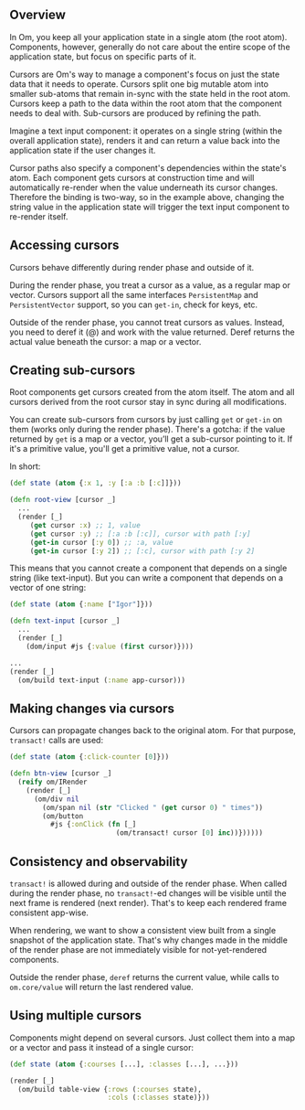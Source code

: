 ## Overview

In Om, you keep all your application state in a single atom (the root atom). Components, however, generally do not care about the entire scope of the application state, but focus on specific parts of it.

Cursors are Om's way to manage a component's focus on just the state data that it needs to operate. Cursors split one big mutable atom into smaller sub-atoms that remain in-sync with the state held in the root atom. Cursors keep a path to the data within the root atom that the component needs to deal with. Sub-cursors are produced by refining the path.

Imagine a text input component: it operates on a single string (within the overall application state), renders it and can return a value back into the application state if the user changes it.

Cursor paths also specify a component's dependencies within the state's atom. Each component gets cursors at construction time and will automatically re-render when the value underneath its cursor changes. Therefore the binding is two-way, so in the example above, changing the string value in the application state will trigger the text input component to re-render itself.

## Accessing cursors

Cursors behave differently during render phase and outside of it.

During the render phase, you treat a cursor as a value, as a regular map or vector. Cursors support all the same interfaces `PersistentMap` and `PersistentVector` support, so you can `get-in`, check for keys, etc. 

Outside of the render phase, you cannot treat cursors as values. Instead, you need to deref it (@) and work with the value returned. Deref returns the actual value beneath the cursor: a map or a vector.

## Creating sub-cursors

Root components get cursors created from the atom itself. The atom and all cursors derived from the root cursor stay in sync during all modifications.

You can create sub-cursors from cursors by just calling `get` or `get-in` on them (works only during the render phase). There's a gotcha: if the value returned by `get` is a map or a vector, you’ll get a sub-cursor pointing to it. If it's a primitive value, you'll get a primitive value, not a cursor.

In short:

```clj
(def state (atom {:x 1, :y [:a :b [:c]]}))

(defn root-view [cursor _]
  ...
  (render [_]
     (get cursor :x) ;; 1, value
     (get cursor :y) ;; [:a :b [:c]], cursor with path [:y]
     (get-in cursor [:y 0]) ;; :a, value
     (get-in cursor [:y 2]) ;; [:c], cursor with path [:y 2]
```

This means that you cannot create a component that depends on a single string (like text-input). But you can write a component that depends on a vector of one string:

```clj
(def state (atom {:name ["Igor"]}))

(defn text-input [cursor _]
  ...
  (render [_]
    (dom/input #js {:value (first cursor)}))) 

...
(render [_]
  (om/build text-input (:name app-cursor)))
```

## Making changes via cursors

Cursors can propagate changes back to the original atom. For that purpose, `transact!` calls are used:

```clj
(def state (atom {:click-counter [0]}))

(defn btn-view [cursor _]
  (reify om/IRender
    (render [_]
      (om/div nil
        (om/span nil (str "Clicked " (get cursor 0) " times"))
        (om/button
          #js {:onClick (fn [_]
                          (om/transact! cursor [0] inc))})))))
```

## Consistency and observability

`transact!` is allowed during and outside of the render phase. When called during the render phase, no `transact!`-ed changes will be visible until the next frame is rendered (next render). That's to keep each rendered frame consistent app-wise.

When rendering, we want to show a consistent view built from a single snapshot of the application state. That's why changes made in the middle of the render phase are not immediately visible for not-yet-rendered components.

Outside the render phase, `deref` returns the current value, while calls to `om.core/value` will return the last rendered value.

## Using multiple cursors

Components might depend on several cursors. Just collect them into a map or a vector and pass it instead of a single cursor:

```clj
(def state (atom {:courses [...], :classes [...], ...}))

(render [_]
  (om/build table-view {:rows (:courses state),
                        :cols (:classes state)})) 
```